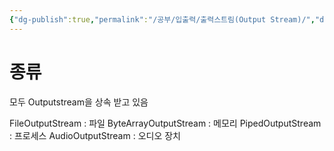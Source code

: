 ```yaml
---
{"dg-publish":true,"permalink":"/공부/입출력/출력스트림(Output Stream)/","dgPassFrontmatter":true}
---
```



# 종류

모두 Outputstream을 상속 받고 있음

FileOutputStream : 파일
ByteArrayOutputStream : 메모리
PipedOutputStream : 프로세스
AudioOutputStream : 오디오 장치